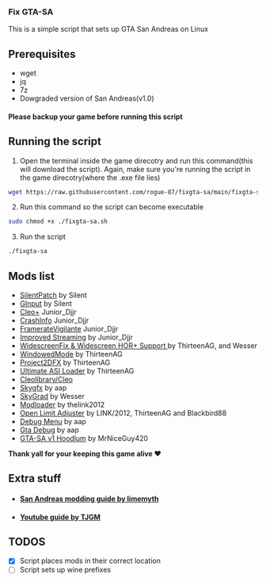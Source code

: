 ### Fix GTA-SA

This is a simple script that sets up GTA San Andreas on Linux

## Prerequisites
- wget
- jq
- 7z
- Dowgraded version of San Andreas(v1.0)

#### **Please backup your game before running this script**

## Running the script

1. Open the terminal inside the game direcotry and run this command(this will download the script). Again, make sure you're running the script in the game direcotry(where the .exe file lies)
```bash
wget https://raw.githubusercontent.com/rogue-87/fixgta-sa/main/fixgta-sa.sh
```

2. Run this command so the script can become executable
```bash
sudo chmod +x ./fixgta-sa.sh
```

3. Run the script
```bash
./fixgta-sa
```

## Mods list

- [SilentPatch](https://cookieplmonster.github.io/mods/gta-sa/#silentpatch) by Silent
- [GInput](https://cookieplmonster.github.io/mods/gta-sa/#ginput) by Silent
- [Cleo+](https://www.mixmods.com.br/2023/10/cleoplus/) Junior_Djjr
- [CrashInfo](https://www.mixmods.com.br/2022/09/crashinfo/) Junior_Djjr
- [FramerateVigilante](https://www.mixmods.com.br/2022/08/iii-vc-sa-framerate-vigilante/) Junior_Djjr
- [Improved Streaming](https://www.mixmods.com.br/2022/04/improved-streaming/) by Junior_Djjr
- [WidescreenFix & Widescreen HOR+ Support ](https://www.mixmods.com.br/2021/05/widescreen-fix-para-gta-sa-corrigir-widescreen/) by ThirteenAG, and Wesser
- [WindowedMode](https://www.mixmods.com.br/2022/10/iii-vc-sa-windowed-mode/) by ThirteenAG
- [Project2DFX](https://github.com/ThirteenAG/III.VC.SA.IV.Project2DFX/releases/tag/gtasa) by ThirteenAG
- [Ultimate ASI Loader](https://github.com/ThirteenAG/Ultimate-ASI-Loader) by ThirteenAG
- [Cleolibrary/Cleo](https://github.com/cleolibrary/CLEO4)
- [Skygfx](https://github.com/aap/skygfx) by aap
- [SkyGrad](https://www.mixmods.com.br/2020/01/skygrad-sky-gradient-fix-corrigir-linhas-no-ceu/) by Wesser
- [Modloader](https://github.com/thelink2012/modloader) by thelink2012
- [Open Limit Adjuster](https://www.mixmods.com.br/2022/10/open-limit-adjuster/) by  LINK/2012, ThirteenAG and Blackbird88
- [Debug Menu](https://github.com/aap/debugmenu) by aap
- [Gta Debug](https://github.com/aap/gtadebug) by aap
- [GTA-SA v1 Hoodlum](https://github.com/MrNiceGuy420/GTA-SA-1.0-HOODLUM-No-CD-Fix-exe) by MrNiceGuy420

**Thank yall for your keeping this game alive ❤️**

## Extra stuff

- #### [San Andreas modding guide by limemyth](https://steamcommunity.com/sharedfiles/filedetails/?id=2817786024)
- #### [Youtube guide by TJGM](https://youtube.com/playlist?list=PLhWmxGTRhiNOqUZq096SMy5vDX_lyw3VW&si=Nn632_yaKurRmhXl)

## TODOS

- [x] Script places mods in their correct location
- [ ] Script sets up wine prefixes
